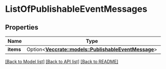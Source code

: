 # ListOfPublishableEventMessages

## Properties

Name | Type | Description | Notes
------------ | ------------- | ------------- | -------------
**items** | Option<[**Vec<crate::models::PublishableEventMessage>**](PublishableEventMessage.md)> |  | [optional]

[[Back to Model list]](../README.md#documentation-for-models) [[Back to API list]](../README.md#documentation-for-api-endpoints) [[Back to README]](../README.md)


